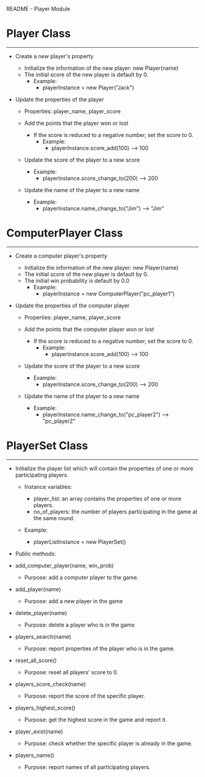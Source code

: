 README - Player Module

# Player Class

---

- Create a new player's property  

  - Initialize the information of the new player: new Player(name)
  - The initial score of the new player is default by 0.
    + Example:
      + playerInstance = new Player("Jack")


- Update the properties of the player

  + Properties: player_name, player_score
  
  + Add the points that the player won or lost
    + If the score is reduced to a negative number, set the score to 0.
      + Example:
        + playerInstance.score_add(100) --> 100
  
  + Update the score of the player to a new score
    + Example:
      + playerInstance.score_change_to(200) --> 200
  
  + Update the name of the player to a new name
      + Example:
          + playerInstance.name_change_to("Jim") --> "Jim"

# ComputerPlayer Class

---

- Create a computer player's property  

  - Initialize the information of the new player: new Player(name)
  - The initial score of the new player is default by 0.
  - The initial win probability is default by 0.0
    + Example:
      + playerInstance = new ComputerPlayer("pc_player1")

- Update the properties of the computer player

  + Properties: player_name, player_score
  
  + Add the points that the computer player won or lost
    + If the score is reduced to a negative number, set the score to 0.
      + Example:
        + playerInstance.score_add(100) --> 100
  + Update the score of the player to a new score
    + Example:
      + playerInstance.score_change_to(200) --> 200
  
  + Update the name of the player to a new name
      + Example:
          + playerInstance.name_change_to("pc_player2") --> "pc_player2"    
          
# PlayerSet Class

---

- Initialize the player list which will contain the properties of one or more participating players.
  + Instance variables: 
    + player_list: an array contains the properties of one or more players.
    + no_of_players: the number of players participating in the game at the same round.

  + Example:
    + playerListInstance = new PlayerSet()


- Public methods:

- add_computer_player(name, win_prob)
  + Purpose: add a computer player to the game.
- add_player(name) 
  + Purpose: add a new player in the game

- delete_player(name)
  + Purpose: delete a player who is in the game

- players_search(name)
  + Purpose: report properties of the player who is in the game.
 
- reset_all_score()
  + Purpose: reset all players' score to 0.

- players_score_check(name)
  + Purpose: report the score of the specific player.

- players_highest_score()
  + Purpose: get the highest score in the game and report it.

- player_exist(name)
  + Purpose: check whether the specific player is already in the game.

- players_name()
  + Purpose: report names of all participating players. 
